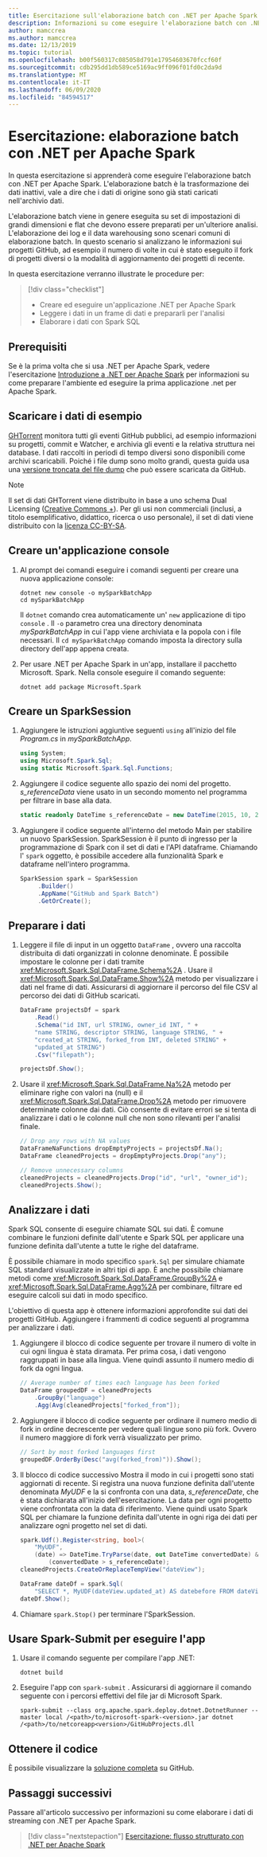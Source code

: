 ```yaml
---
title: Esercitazione sull'elaborazione batch con .NET per Apache Spark
description: Informazioni su come eseguire l'elaborazione batch con .NET per Apache Spark.
author: mamccrea
ms.author: mamccrea
ms.date: 12/13/2019
ms.topic: tutorial
ms.openlocfilehash: b00f560317c085058d791e17954603670fccf60f
ms.sourcegitcommit: cdb295dd1db589ce5169ac9ff096f01fd0c2da9d
ms.translationtype: MT
ms.contentlocale: it-IT
ms.lasthandoff: 06/09/2020
ms.locfileid: "84594517"
---
```

# <a name="tutorial-do-batch-processing-with-net-for-apache-spark"></a>Esercitazione: elaborazione batch con .NET per Apache Spark

In questa esercitazione si apprenderà come eseguire l'elaborazione batch con .NET per Apache Spark. L'elaborazione batch è la trasformazione dei dati inattivi, vale a dire che i dati di origine sono già stati caricati nell'archivio dati.

L'elaborazione batch viene in genere eseguita su set di impostazioni di grandi dimensioni e flat che devono essere preparati per un'ulteriore analisi. L'elaborazione dei log e il data warehousing sono scenari comuni di elaborazione batch. In questo scenario si analizzano le informazioni sui progetti GitHub, ad esempio il numero di volte in cui è stato eseguito il fork di progetti diversi o la modalità di aggiornamento dei progetti di recente.

In questa esercitazione verranno illustrate le procedure per:

> [!div class="checklist"]
>
> * Creare ed eseguire un'applicazione .NET per Apache Spark
> * Leggere i dati in un frame di dati e prepararli per l'analisi
> * Elaborare i dati con Spark SQL

## <a name="prerequisites"></a>Prerequisiti

Se è la prima volta che si usa .NET per Apache Spark, vedere l'esercitazione [Introduzione a .NET per Apache Spark](get-started.md) per informazioni su come preparare l'ambiente ed eseguire la prima applicazione .net per Apache Spark.

## <a name="download-the-sample-data"></a>Scaricare i dati di esempio

[GHTorrent](http://ghtorrent.org/) monitora tutti gli eventi GitHub pubblici, ad esempio informazioni su progetti, commit e Watcher, e archivia gli eventi e la relativa struttura nei database. I dati raccolti in periodi di tempo diversi sono disponibili come archivi scaricabili. Poiché i file dump sono molto grandi, questa guida usa una [versione troncata del file dump](https://github.com/dotnet/spark/tree/master/examples/Microsoft.Spark.CSharp.Examples/Sql/Batch/projects_smaller.csv) che può essere scaricata da GitHub.

> [!NOTE]
> Il set di dati GHTorrent viene distribuito in base a uno schema Dual Licensing ([Creative Commons +](https://wiki.creativecommons.org/wiki/CCPlus)). Per gli usi non commerciali (inclusi, a titolo esemplificativo, didattico, ricerca o uso personale), il set di dati viene distribuito con la [licenza CC-BY-SA](https://creativecommons.org/licenses/by-sa/4.0/).

## <a name="create-a-console-application"></a>Creare un'applicazione console

1. Al prompt dei comandi eseguire i comandi seguenti per creare una nuova applicazione console:

   ```dotnetcli
   dotnet new console -o mySparkBatchApp
   cd mySparkBatchApp
   ```

   Il `dotnet` comando crea automaticamente un' `new` applicazione di tipo `console` . Il `-o` parametro crea una directory denominata *mySparkBatchApp* in cui l'app viene archiviata e la popola con i file necessari. Il `cd mySparkBatchApp` comando imposta la directory sulla directory dell'app appena creata.

1. Per usare .NET per Apache Spark in un'app, installare il pacchetto Microsoft. Spark. Nella console eseguire il comando seguente:

   ```dotnetcli
   dotnet add package Microsoft.Spark
   ```

## <a name="create-a-sparksession"></a>Creare un SparkSession

1. Aggiungere le istruzioni aggiuntive seguenti `using` all'inizio del file *Program.cs* in *mySparkBatchApp*.

   ```csharp
   using System;
   using Microsoft.Spark.Sql;
   using static Microsoft.Spark.Sql.Functions;
   ```

1. Aggiungere il codice seguente allo spazio dei nomi del progetto. *s_referenceData* viene usato in un secondo momento nel programma per filtrare in base alla data.

   ```csharp
   static readonly DateTime s_referenceDate = new DateTime(2015, 10, 20);
   ```

1. Aggiungere il codice seguente all'interno del metodo Main per stabilire un nuovo SparkSession. SparkSession è il punto di ingresso per la programmazione di Spark con il set di dati e l'API dataframe. Chiamando l' `spark` oggetto, è possibile accedere alla funzionalità Spark e dataframe nell'intero programma.

   ```csharp
   SparkSession spark = SparkSession
        .Builder()
        .AppName("GitHub and Spark Batch")
        .GetOrCreate();
   ```

## <a name="prepare-the-data"></a>Preparare i dati

1. Leggere il file di input in un oggetto `DataFrame` , ovvero una raccolta distribuita di dati organizzati in colonne denominate. È possibile impostare le colonne per i dati tramite <xref:Microsoft.Spark.Sql.DataFrame.Schema%2A> . Usare il <xref:Microsoft.Spark.Sql.DataFrame.Show%2A> metodo per visualizzare i dati nel frame di dati. Assicurarsi di aggiornare il percorso del file CSV al percorso dei dati di GitHub scaricati.

   ```csharp
   DataFrame projectsDf = spark
       .Read()
       .Schema("id INT, url STRING, owner_id INT, " +
       "name STRING, descriptor STRING, language STRING, " +
       "created_at STRING, forked_from INT, deleted STRING" +
       "updated_at STRING")
       .Csv("filepath");

   projectsDf.Show();
   ```

1. Usare il <xref:Microsoft.Spark.Sql.DataFrame.Na%2A> metodo per eliminare righe con valori na (null) e il <xref:Microsoft.Spark.Sql.DataFrame.Drop%2A> metodo per rimuovere determinate colonne dai dati. Ciò consente di evitare errori se si tenta di analizzare i dati o le colonne null che non sono rilevanti per l'analisi finale.

   ```csharp
   // Drop any rows with NA values
   DataFrameNaFunctions dropEmptyProjects = projectsDf.Na();
   DataFrame cleanedProjects = dropEmptyProjects.Drop("any");

   // Remove unnecessary columns
   cleanedProjects = cleanedProjects.Drop("id", "url", "owner_id");
   cleanedProjects.Show();
   ```

## <a name="analyze-the-data"></a>Analizzare i dati

Spark SQL consente di eseguire chiamate SQL sui dati. È comune combinare le funzioni definite dall'utente e Spark SQL per applicare una funzione definita dall'utente a tutte le righe del dataframe.

È possibile chiamare in modo specifico `spark.Sql` per simulare chiamate SQL standard visualizzate in altri tipi di app. È anche possibile chiamare metodi come <xref:Microsoft.Spark.Sql.DataFrame.GroupBy%2A> e <xref:Microsoft.Spark.Sql.DataFrame.Agg%2A> per combinare, filtrare ed eseguire calcoli sui dati in modo specifico.

L'obiettivo di questa app è ottenere informazioni approfondite sui dati dei progetti GitHub. Aggiungere i frammenti di codice seguenti al programma per analizzare i dati.

1. Aggiungere il blocco di codice seguente per trovare il numero di volte in cui ogni lingua è stata diramata. Per prima cosa, i dati vengono raggruppati in base alla lingua. Viene quindi assunto il numero medio di fork da ogni lingua.

   ```csharp
   // Average number of times each language has been forked
   DataFrame groupedDF = cleanedProjects
       .GroupBy("language")
       .Agg(Avg(cleanedProjects["forked_from"]);
   ```

1. Aggiungere il blocco di codice seguente per ordinare il numero medio di fork in ordine decrescente per vedere quali lingue sono più fork. Ovvero il numero maggiore di fork verrà visualizzato per primo.

   ```csharp
   // Sort by most forked languages first
   groupedDF.OrderBy(Desc("avg(forked_from)")).Show();
   ```

1. Il blocco di codice successivo Mostra il modo in cui i progetti sono stati aggiornati di recente. Si registra una nuova funzione definita dall'utente denominata *MyUDF* e la si confronta con una data, *s_referenceDate*, che è stata dichiarata all'inizio dell'esercitazione. La data per ogni progetto viene confrontata con la data di riferimento. Viene quindi usato Spark SQL per chiamare la funzione definita dall'utente in ogni riga dei dati per analizzare ogni progetto nel set di dati.

   ```csharp
   spark.Udf().Register<string, bool>(
       "MyUDF",
       (date) => DateTime.TryParse(date, out DateTime convertedDate) &&
           (convertedDate > s_referenceDate);
   cleanedProjects.CreateOrReplaceTempView("dateView");

   DataFrame dateDf = spark.Sql(
       "SELECT *, MyUDF(dateView.updated_at) AS datebefore FROM dateView");
   dateDf.Show();
   ```

1. Chiamare `spark.Stop()` per terminare l'SparkSession.

## <a name="use-spark-submit-to-run-your-app"></a>Usare Spark-Submit per eseguire l'app

1. Usare il comando seguente per compilare l'app .NET:

   ```dotnetcli
   dotnet build
   ```

1. Eseguire l'app con `spark-submit` . Assicurarsi di aggiornare il comando seguente con i percorsi effettivi del file jar di Microsoft Spark.

   ```console
   spark-submit --class org.apache.spark.deploy.dotnet.DotnetRunner --master local /<path>/to/microsoft-spark-<version>.jar dotnet /<path>/to/netcoreapp<version>/GitHubProjects.dll
   ```

## <a name="get-the-code"></a>Ottenere il codice

È possibile visualizzare la [soluzione completa](https://github.com/dotnet/spark/blob/master/examples/Microsoft.Spark.CSharp.Examples/Sql/Batch/GitHubProjects.cs) su GitHub.

## <a name="next-steps"></a>Passaggi successivi

Passare all'articolo successivo per informazioni su come elaborare i dati di streaming con .NET per Apache Spark.
> [!div class="nextstepaction"]
> [Esercitazione: flusso strutturato con .NET per Apache Spark](streaming.md)
